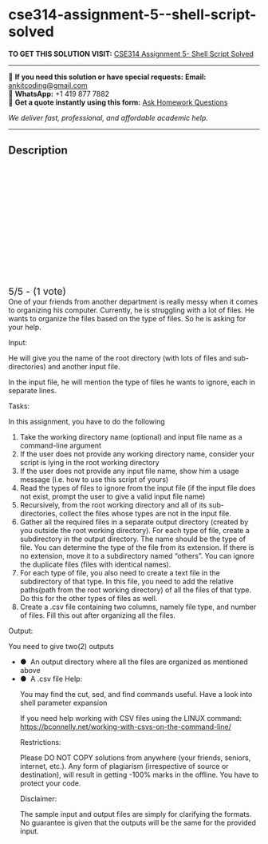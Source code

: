 # cse314-assignment-5--shell-script-solved
**TO GET THIS SOLUTION VISIT:** [CSE314 Assignment 5- Shell Script Solved](https://www.ankitcodinghub.com/product/cse314-assignment-5-shell-script-solved/)


---

📩 **If you need this solution or have special requests:** **Email:** ankitcoding@gmail.com  
📱 **WhatsApp:** +1 419 877 7882  
📄 **Get a quote instantly using this form:** [Ask Homework Questions](https://www.ankitcodinghub.com/services/ask-homework-questions/)

*We deliver fast, professional, and affordable academic help.*

---

<h2>Description</h2>



<div class="kk-star-ratings kksr-auto kksr-align-center kksr-valign-top" data-payload="{&quot;align&quot;:&quot;center&quot;,&quot;id&quot;:&quot;96982&quot;,&quot;slug&quot;:&quot;default&quot;,&quot;valign&quot;:&quot;top&quot;,&quot;ignore&quot;:&quot;&quot;,&quot;reference&quot;:&quot;auto&quot;,&quot;class&quot;:&quot;&quot;,&quot;count&quot;:&quot;1&quot;,&quot;legendonly&quot;:&quot;&quot;,&quot;readonly&quot;:&quot;&quot;,&quot;score&quot;:&quot;5&quot;,&quot;starsonly&quot;:&quot;&quot;,&quot;best&quot;:&quot;5&quot;,&quot;gap&quot;:&quot;4&quot;,&quot;greet&quot;:&quot;Rate this product&quot;,&quot;legend&quot;:&quot;5\/5 - (1 vote)&quot;,&quot;size&quot;:&quot;24&quot;,&quot;title&quot;:&quot;CSE314 Assignment 5- Shell Script Solved&quot;,&quot;width&quot;:&quot;138&quot;,&quot;_legend&quot;:&quot;{score}\/{best} - ({count} {votes})&quot;,&quot;font_factor&quot;:&quot;1.25&quot;}">

<div class="kksr-stars">

<div class="kksr-stars-inactive">
            <div class="kksr-star" data-star="1" style="padding-right: 4px">


<div class="kksr-icon" style="width: 24px; height: 24px;"></div>
        </div>
            <div class="kksr-star" data-star="2" style="padding-right: 4px">


<div class="kksr-icon" style="width: 24px; height: 24px;"></div>
        </div>
            <div class="kksr-star" data-star="3" style="padding-right: 4px">


<div class="kksr-icon" style="width: 24px; height: 24px;"></div>
        </div>
            <div class="kksr-star" data-star="4" style="padding-right: 4px">


<div class="kksr-icon" style="width: 24px; height: 24px;"></div>
        </div>
            <div class="kksr-star" data-star="5" style="padding-right: 4px">


<div class="kksr-icon" style="width: 24px; height: 24px;"></div>
        </div>
    </div>

<div class="kksr-stars-active" style="width: 138px;">
            <div class="kksr-star" style="padding-right: 4px">


<div class="kksr-icon" style="width: 24px; height: 24px;"></div>
        </div>
            <div class="kksr-star" style="padding-right: 4px">


<div class="kksr-icon" style="width: 24px; height: 24px;"></div>
        </div>
            <div class="kksr-star" style="padding-right: 4px">


<div class="kksr-icon" style="width: 24px; height: 24px;"></div>
        </div>
            <div class="kksr-star" style="padding-right: 4px">


<div class="kksr-icon" style="width: 24px; height: 24px;"></div>
        </div>
            <div class="kksr-star" style="padding-right: 4px">


<div class="kksr-icon" style="width: 24px; height: 24px;"></div>
        </div>
    </div>
</div>


<div class="kksr-legend" style="font-size: 19.2px;">
            5/5 - (1 vote)    </div>
    </div>
<div class="page" title="Page 1">
<div class="section">
<div class="layoutArea">
<div class="column">
One of your friends from another department is really messy when it comes to organizing his computer. Currently, he is struggling with a lot of files. He wants to organize the files based on the type of files. So he is asking for your help.

Input:

He will give you the name of the root directory (with lots of files and sub-directories) and another input file.

In the input file, he will mention the type of files he wants to ignore, each in separate lines.

Tasks:

In this assignment, you have to do the following

<ol>
<li>Take the working directory name (optional) and input file name as a command-line
argument
</li>
<li>If the user does not provide any working directory name, consider your script is lying in
the root working directory
</li>
<li>If the user does not provide any input file name, show him a usage message (i.e. how to
use this script of yours)
</li>
<li>Read the types of files to ignore from the input file (if the input file does not exist,
prompt the user to give a valid input file name)
</li>
<li>Recursively, from the root working directory and all of its sub-directories, collect the files
whose types are not in the input file.
</li>
<li>Gather all the required files in a separate output directory (created by you outside the root
working directory). For each type of file, create a subdirectory in the output directory. The name should be the type of file. You can determine the type of the file from its extension. If there is no extension, move it to a subdirectory named “others”. You can ignore the duplicate files (files with identical names).
</li>
<li>For each type of file, you also need to create a text file in the subdirectory of that type. In this file, you need to add the relative paths(path from the root working directory) of all the files of that type. Do this for the other types of files as well.</li>
<li>Create a .csv file containing two columns, namely file type, and number of files. Fill this out after organizing all the files.</li>
</ol>
</div>
</div>
</div>
</div>
<div class="page" title="Page 2">
<div class="section">
<div class="layoutArea">
<div class="column">
Output:

You need to give two(2) outputs

<ul>
<li>● &nbsp;An output directory where all the files are organized as mentioned above</li>
<li>● &nbsp;A .csv file
Help:

You may find the cut, sed, and find commands useful. Have a look into shell parameter expansion

If you need help working with CSV files using the LINUX command: https://bconnelly.net/working-with-csvs-on-the-command-line/

Restrictions:

Please DO NOT COPY solutions from anywhere (your friends, seniors, internet, etc.). Any form of plagiarism (irrespective of source or destination), will result in getting -100% marks in the offline. You have to protect your code.

Disclaimer:

The sample input and output files are simply for clarifying the formats. No guarantee is given that the outputs will be the same for the provided input.
</li>
</ul>
</div>
</div>
</div>
</div>
